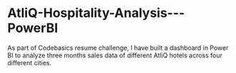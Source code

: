 # AtliQ-Hospitality-Analysis---PowerBI
As part of Codebasics resume challenge, I have built a dashboard in Power BI to analyze three months sales data of different AtliQ hotels across four different cities.
